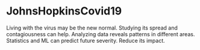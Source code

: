 # JohnsHopkinsCovid19
Living with the virus may be the new normal. Studying its spread and contagiousness can help. Analyzing data reveals patterns in different areas. Statistics and ML can predict future severity. Reduce its impact.
